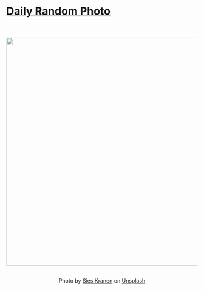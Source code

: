 # [Daily Random Photo](https://www.dailyrandomphoto.com/)

<div align="center">
  <br>
  <br>
  <a href="https://www.dailyrandomphoto.com/p/2023/2023-09-29/"><img src="https://images.unsplash.com/photo-1692542871594-bf42eac1964f?crop=entropy&cs=tinysrgb&fit=max&fm=jpg&ixid=M3w3NzUwOHwwfDF8cmFuZG9tfHx8fHx8fHx8MTY5NTk0NzMxNXw&ixlib=rb-4.0.3&q=80&w=1080" width="600px"></a>
  <br>
  <br>
  <p class="has-text-grey">Photo by <a href="https://unsplash.com/@sinusfiction?utm_source=Daily%20Random%20Photo&amp;utm_medium=referral" target="_blank" rel="noopener noreferrer">Sies Kranen</a> on <a href="https://unsplash.com/photos/a-close-up-of-a-plant-with-water-in-the-background-wjssvP2XV9I?utm_source=Daily%20Random%20Photo&amp;utm_medium=referral" target="_blank" rel="noopener noreferrer">Unsplash</a></p>
</div>
